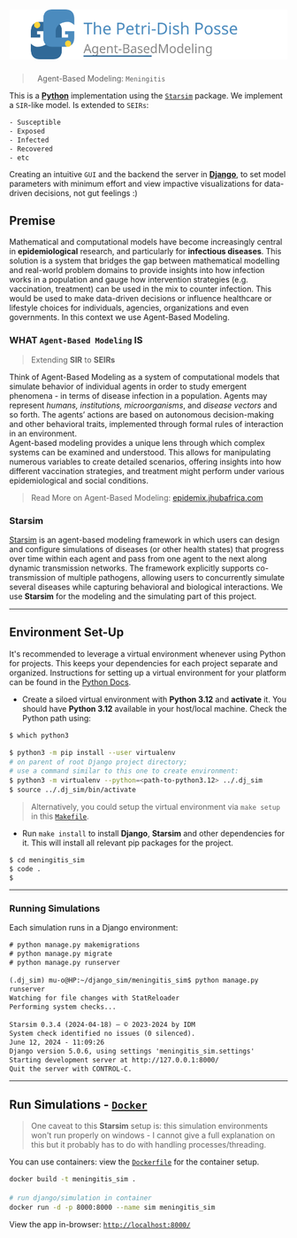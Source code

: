 # ![The Petri-Dish Posse](./meningitis_sim/static/img/thepetridish-posse-python.svg)
> ` ` Agent-Based Modeling: `Meningitis` ` ` 

This is a [**Python**](https://www.python.org/) implementation using the [`Starsim`](https://docs.idmod.org/projects/starsim/en/latest/) package.
We implement a `SIR`-like  model. Is extended to `SEIRs`:  

    - Susceptible
    - Exposed 
    - Infected
    - Recovered
    - etc  

Creating an intuitive `GUI` and the backend the server in [**Django**](https://www.djangoproject.com/), to set model parameters with minimum effort and view impactive visualizations for data-driven decisions, not gut feelings :) 


## Premise
Mathematical and computational models have become increasingly central in __epidemiological__ research, and particularly for __infectious diseases__. This solution is a system that bridges the gap between mathematical modelling and real-world problem domains to provide insights into how infection works in a population and gauge how intervention strategies (e.g. vaccination, treatment) can be used in the mix to counter infection. This would be used to make data-driven decisions or influence healthcare or lifestyle choices for individuals, agencies, organizations and even governments. In this context we use Agent-Based Modeling.

### WHAT `Agent-Based Modeling` IS
> Extending **SIR** to **SEIRs**  

Think of Agent-Based Modeling as a system of computational models that simulate behavior of individual agents in order to study emergent phenomena - in terms of disease infection in a population. Agents may represent *humans, institutions, microorganisms*, and *disease vectors* and so forth. The agents’ actions are based on autonomous decision-making and other behavioral traits, implemented through formal rules of interaction in an environment.  
Agent-based modeling provides a unique lens through which complex systems can be examined and understood. This allows for manipulating numerous variables to create detailed scenarios, offering insights into how different vaccination strategies, and treatment might perform under various epidemiological and social conditions.


> Read More on Agent-Based Modeling: [epidemix.jhubafrica.com](https://epidemix.jhubafrica.com/)  

<!-- <br/> -->

### Starsim
[Starsim](https://docs.idmod.org/projects/starsim/en/latest/) is an agent-based modeling framework in which users can design and configure simulations of diseases (or other health states) that progress over time within each agent and pass from one agent to the next along dynamic transmission networks. The framework explicitly supports co-transmission of multiple pathogens, allowing users to concurrently simulate several diseases while capturing behavioral and biological interactions. We use **Starsim** for the modeling and the simulating part of this project.


---
## Environment Set-Up

It's recommended to leverage a virtual environment whenever using Python for projects. This keeps your dependencies for each project separate and organized. Instructions for setting up a virtual environment for your platform can be found in the [Python Docs](https://packaging.python.org/guides/installing-using-pip-and-virtual-environments/).


- Create a siloed virtual environment with **Python 3.12** and **activate** it. You should have **Python 3.12** available in your host/local machine. 
Check the Python path using: 
```bash
$ which python3
```
```bash
$ python3 -m pip install --user virtualenv 
# on parent of root Django project directory;
# use a command similar to this one to create environment:
$ python3 -m virtualenv --python=<path-to-python3.12> ../.dj_sim
$ source ../.dj_sim/bin/activate
```
> Alternatively, you could setup the virtual environment via `make setup` in this [`Makefile`](./Makefile).

- Run `make install` to install **Django**, **Starsim** and other dependencies for it. This will install all relevant pip packages for the project.


```shell
$ cd meningitis_sim
$ code .
$
```


---
### Running Simulations
Each simulation runs in a Django environment:
```shell
# python manage.py makemigrations
# python manage.py migrate
# python manage.py runserver

(.dj_sim) mu-o@HP:~/django_sim/meningitis_sim$ python manage.py runserver
Watching for file changes with StatReloader
Performing system checks...

Starsim 0.3.4 (2024-04-18) — © 2023-2024 by IDM
System check identified no issues (0 silenced).
June 12, 2024 - 11:09:26
Django version 5.0.6, using settings 'meningitis_sim.settings'
Starting development server at http://127.0.0.1:8000/
Quit the server with CONTROL-C.

```

---
## Run Simulations - [`Docker`](https://www.docker.com/)
> One caveat to this **Starsim** setup is: this simulation environments won't run properly on windows - I cannot give a full explanation on this but it probably has to do with handling processes/threading.  

You can use containers: view the [`Dockerfile`](./Dockerfile) for the container setup. 

```bash
docker build -t meningitis_sim .

# run django/simulation in container
docker run -d -p 8000:8000 --name sim meningitis_sim
```
View the app in-browser: [`http://localhost:8000/`](http://127.0.0.1:8000/)
